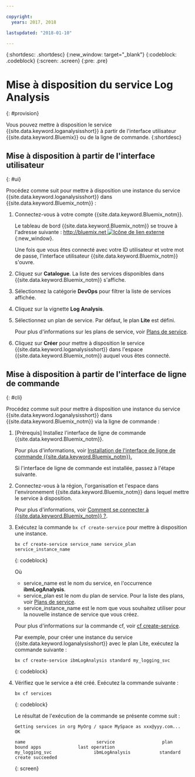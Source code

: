 ```yaml
---

copyright:
  years: 2017, 2018

lastupdated: "2018-01-10"

---
```




{:shortdesc: .shortdesc}
{:new_window: target="_blank"}
{:codeblock: .codeblock}
{:screen: .screen}
{:pre: .pre}


# Mise à disposition du service Log Analysis
{: #provision}

Vous pouvez mettre à disposition le service {{site.data.keyword.loganalysisshort}} à partir de l'interface utilisateur {{site.data.keyword.Bluemix}} ou de la ligne de commande.
{:shortdesc}


## Mise à disposition à partir de l'interface utilisateur
{: #ui}

Procédez comme suit pour mettre à disposition une instance du service {{site.data.keyword.loganalysisshort}} dans {{site.data.keyword.Bluemix_notm}} :

1. Connectez-vous à votre compte {{site.data.keyword.Bluemix_notm}}.

    Le tableau de bord {{site.data.keyword.Bluemix_notm}} se trouve à l'adresse suivante : [http://bluemix.net ![Icône de lien externe](../../../icons/launch-glyph.svg "Icône de lien externe")](http://bluemix.net){:new_window}.
    
	Une fois que vous êtes connecté avec votre ID utilisateur et votre mot de passe, l'interface utilisateur {{site.data.keyword.Bluemix_notm}} s'ouvre.

2. Cliquez sur **Catalogue**. La liste des services disponibles dans {{site.data.keyword.Bluemix_notm}} s'affiche.

3. Sélectionnez la catégorie **DevOps** pour filtrer la liste de services affichée.

4. Cliquez sur la vignette **Log Analysis**.

5. Sélectionnez un plan de service. Par défaut, le plan **Lite** est défini.

    Pour plus d'informations sur les plans de service, voir [Plans de service](/docs/services/CloudLogAnalysis/log_analysis_ov.html#plans).
	
6. Cliquez sur **Créer** pour mettre à disposition le service {{site.data.keyword.loganalysisshort}} dans l'espace {{site.data.keyword.Bluemix_notm}} auquel vous êtes connecté.
  
 

## Mise à disposition à partir de l'interface de ligne de commande
{: #cli}

Procédez comme suit pour mettre à disposition une instance du service {{site.data.keyword.loganalysisshort}} dans {{site.data.keyword.Bluemix_notm}} via la ligne de commande :

1. [Prérequis] Installez l'interface de ligne de commande {{site.data.keyword.Bluemix_notm}}.

   Pour plus d'informations, voir [Installation de l'interface de ligne de commande {{site.data.keyword.Bluemix_notm}}.](/docs/cli/reference/bluemix_cli/download_cli.html#download_install)
   
   Si l'interface de ligne de commande est installée, passez à l'étape suivante.
    
2. Connectez-vous à la région, l'organisation et l'espace dans l'environnement {{site.data.keyword.Bluemix_notm}} dans lequel mettre le service à disposition. 

    Pour plus d'informations, voir [Comment se connecter à {{site.data.keyword.Bluemix_notm}} ?](/docs/services/CloudLogAnalysis/qa/cli_qa.html#login).
	
3. Exécutez la commande `bx cf create-service` pour mettre à disposition une instance.

    ```
	bx cf create-service service_name service_plan service_instance_name
	```
	{: codeblock}
	
	Où
	
	* service_name est le nom du service, en l'occurrence **ibmLogAnalysis**.
	* service_plan est le nom du plan de service. Pour la liste des plans, voir [Plans de service](/docs/services/CloudLogAnalysis/log_analysis_ov.html#plans).
	* service_instance_name est le nom que vous souhaitez utiliser pour la nouvelle instance de service que vous créez.
	
	Pour plus d'informations sur la commande cf, voir [cf create-service](/docs/cli/reference/cfcommands/index.html#cf_create-service).

	Par exemple, pour créer une instance du service {{site.data.keyword.loganalysisshort}} avec le plan Lite, exécutez la commande suivante :
	
	```
	bx cf create-service ibmLogAnalysis standard my_logging_svc
	```
	{: codeblock}
	
4. Vérifiez que le service a été créé. Exécutez la commande suivante :

    ```	
	bx cf services
	```
	{: codeblock}
	
	Le résultat de l'exécution de la commande se présente comme suit :
	
	```
    Getting services in org MyOrg / space MySpace as xxx@yyy.com...
    OK
    
    name                           service                  plan                   bound apps              last operation
    my_logging_svc                ibmLogAnalysis           standard                                        create succeeded
	```
	{: screen}

	



